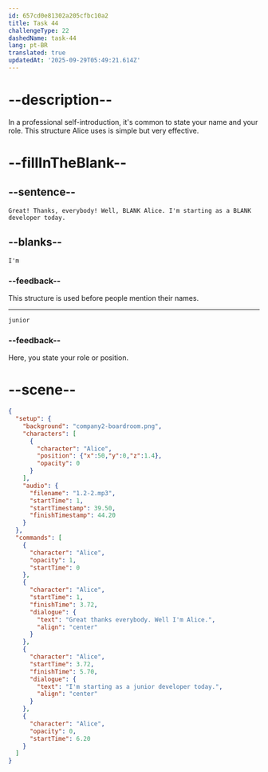 ```yaml
---
id: 657cd0e81302a205cfbc10a2
title: Task 44
challengeType: 22
dashedName: task-44
lang: pt-BR
translated: true
updatedAt: '2025-09-29T05:49:21.614Z'
---
```

<!--
AUDIO REFERENCE:
Alice: Great! Thanks, everybody! Well, I'm Alice. I'm starting as a junior developer today.
-->

# --description--

In a professional self-introduction, it's common to state your name and your role. This structure Alice uses is simple but very effective.

# --fillInTheBlank--

## --sentence--

`Great! Thanks, everybody! Well, BLANK Alice. I'm starting as a BLANK developer today.`

## --blanks--

`I'm`

### --feedback--

This structure is used before people mention their names.

---

`junior`

### --feedback--

Here, you state your role or position.

# --scene--

```json
{
  "setup": {
    "background": "company2-boardroom.png",
    "characters": [
      {
        "character": "Alice",
        "position": {"x":50,"y":0,"z":1.4},
        "opacity": 0
      }
    ],
    "audio": {
      "filename": "1.2-2.mp3",
      "startTime": 1,
      "startTimestamp": 39.50,
      "finishTimestamp": 44.20
    }
  },
  "commands": [
    {
      "character": "Alice",
      "opacity": 1,
      "startTime": 0
    },
    {
      "character": "Alice",
      "startTime": 1,
      "finishTime": 3.72,
      "dialogue": {
        "text": "Great thanks everybody. Well I'm Alice.",
        "align": "center"
      }
    },
    {
      "character": "Alice",
      "startTime": 3.72,
      "finishTime": 5.70,
      "dialogue": {
        "text": "I'm starting as a junior developer today.",
        "align": "center"
      }
    },
    {
      "character": "Alice",
      "opacity": 0,
      "startTime": 6.20
    }
  ]
}
```
